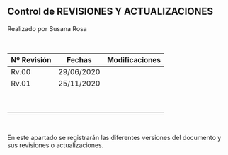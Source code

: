 ## Control de REVISIONES Y ACTUALIZACIONES
Realizado por Susana Rosa

 

| Nº Revisión | Fechas| Modificaciones       |
|---|---|--- |
| Rv.00 | 29/06/2020 |   |
| Rv.01 | 25/11/2020 | |                       |
|                       |                       |                       |
|                       |                       |                       |

 

En este apartado se registrarán las diferentes versiones del documento
y sus revisiones o actualizaciones.
